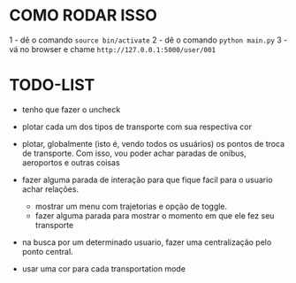 
COMO RODAR ISSO
===============

1 - dê o comando `source bin/activate`
2 - dê o comando `python main.py`
3 - vá no browser e chame `http://127.0.0.1:5000/user/001`


TODO-LIST
=========

- tenho que fazer o uncheck
- plotar cada um dos tipos de transporte com sua respectiva cor
- plotar, globalmente (isto é, vendo todos os usuários) os pontos de troca
  de transporte. Com isso, vou poder achar paradas de onibus, aeroportos
  e outras coisas

- fazer alguma parada de interação para que fique facil para o usuario
  achar relações.
	- mostrar um menu com trajetorias e opção de toggle.
	- fazer alguma parada para mostrar o momento em que ele
	  fez seu transporte

- na busca por um determinado usuario, fazer uma centralização pelo ponto
  central.

- usar uma cor para cada transportation mode
